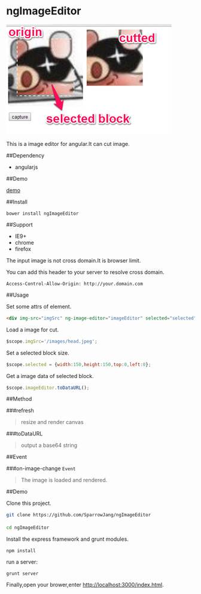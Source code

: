ngImageEditor
=============

![demo image](/public/images/screenprint.png)

This is a image editor for angular.It can cut image.

##Dependency

* angularjs

##Demo

[demo](http://sparrowhome.twbbs.org/example/bower_components/ngImageEditor/public/index.html)

##Install

```
bower install ngImageEditor
```

##Support

* IE9+
* chrome
* firefox

The input image is not cross domain.It is browser limit.

You can add this header to your server to resolve cross domain.

```
Access-Control-Allow-Origin: http://your.domain.com
```

##Usage

Set some attrs of element.

```html
<div img-src="imgSrc" ng-image-editor="imageEditor" selected="selected"></div>
```

Load a image for cut.

```js
$scope.imgSrc='/images/head.jpeg';
```

Set a selected block size.

```js
$scope.selected = {width:150,height:150,top:0,left:0};
```

Get a image data of selected block.

```js
$scope.imageEditor.toDataURL();
```

##Method

###refresh
>resize and render canvas

###toDataURL
>output a base64 string

##Event

###on-image-change `Event`
>The image is loaded and rendered.

##Demo
 
Clone this project.
 
```bash
git clone https://github.com/SparrowJang/ngImageEditor
 
cd ngImageEditor
```
 
Install the express framework and grunt modules.
```
npm install
```
 
run a server:
```
grunt server
```
 
Finally,open your brower,enter [http://localhost:3000/index.html](http://localhost/index.html).


